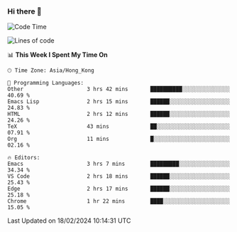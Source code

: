 ### Hi there 👋

<!--
**nicehiro/nicehiro** is a ✨ _special_ ✨ repository because its `README.md` (this file) appears on your GitHub profile.

Here are some ideas to get you started:

- 🔭 I’m currently working on ...
- 🌱 I’m currently learning ...
- 👯 I’m looking to collaborate on ...
- 🤔 I’m looking for help with ...
- 💬 Ask me about ...
- 📫 How to reach me: ...
- 😄 Pronouns: ...
- ⚡ Fun fact: ...
-->

<!--START_SECTION:waka-->
![Code Time](http://img.shields.io/badge/Code%20Time-233%20hrs%205%20mins-blue)

![Lines of code](https://img.shields.io/badge/From%20Hello%20World%20I%27ve%20Written-2.6%20million%20lines%20of%20code-blue)

📊 **This Week I Spent My Time On** 

```text
🕑︎ Time Zone: Asia/Hong_Kong

💬 Programming Languages: 
Other                    3 hrs 42 mins       ██████████░░░░░░░░░░░░░░░   40.69 % 
Emacs Lisp               2 hrs 15 mins       ██████░░░░░░░░░░░░░░░░░░░   24.83 % 
HTML                     2 hrs 12 mins       ██████░░░░░░░░░░░░░░░░░░░   24.26 % 
TeX                      43 mins             ██░░░░░░░░░░░░░░░░░░░░░░░   07.91 % 
Org                      11 mins             █░░░░░░░░░░░░░░░░░░░░░░░░   02.16 % 

🔥 Editors: 
Emacs                    3 hrs 7 mins        █████████░░░░░░░░░░░░░░░░   34.34 % 
VS Code                  2 hrs 18 mins       ██████░░░░░░░░░░░░░░░░░░░   25.43 % 
Edge                     2 hrs 17 mins       ██████░░░░░░░░░░░░░░░░░░░   25.18 % 
Chrome                   1 hr 22 mins        ████░░░░░░░░░░░░░░░░░░░░░   15.05 % 
```


 Last Updated on 18/02/2024 10:14:31 UTC
<!--END_SECTION:waka-->
